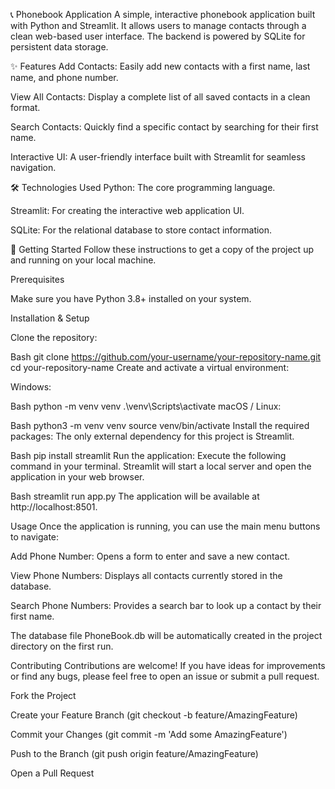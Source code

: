 📞 Phonebook Application
A simple, interactive phonebook application built with Python and Streamlit. It allows users to manage contacts through a clean web-based user interface. The backend is powered by SQLite for persistent data storage.

✨ Features
Add Contacts: Easily add new contacts with a first name, last name, and phone number.

View All Contacts: Display a complete list of all saved contacts in a clean format.

Search Contacts: Quickly find a specific contact by searching for their first name.

Interactive UI: A user-friendly interface built with Streamlit for seamless navigation.

🛠️ Technologies Used
Python: The core programming language.

Streamlit: For creating the interactive web application UI.

SQLite: For the relational database to store contact information.

🚀 Getting Started
Follow these instructions to get a copy of the project up and running on your local machine.

Prerequisites

Make sure you have Python 3.8+ installed on your system.

Installation & Setup

Clone the repository:

Bash
git clone https://github.com/your-username/your-repository-name.git
cd your-repository-name
Create and activate a virtual environment:

Windows:

Bash
python -m venv venv
.\venv\Scripts\activate
macOS / Linux:

Bash
python3 -m venv venv
source venv/bin/activate
Install the required packages:
The only external dependency for this project is Streamlit.

Bash
pip install streamlit
Run the application:
Execute the following command in your terminal. Streamlit will start a local server and open the application in your web browser.

Bash
streamlit run app.py
The application will be available at http://localhost:8501.

Usage
Once the application is running, you can use the main menu buttons to navigate:

Add Phone Number: Opens a form to enter and save a new contact.

View Phone Numbers: Displays all contacts currently stored in the database.

Search Phone Numbers: Provides a search bar to look up a contact by their first name.

The database file PhoneBook.db will be automatically created in the project directory on the first run.

Contributing
Contributions are welcome! If you have ideas for improvements or find any bugs, please feel free to open an issue or submit a pull request.

Fork the Project

Create your Feature Branch (git checkout -b feature/AmazingFeature)

Commit your Changes (git commit -m 'Add some AmazingFeature')

Push to the Branch (git push origin feature/AmazingFeature)

Open a Pull Request
